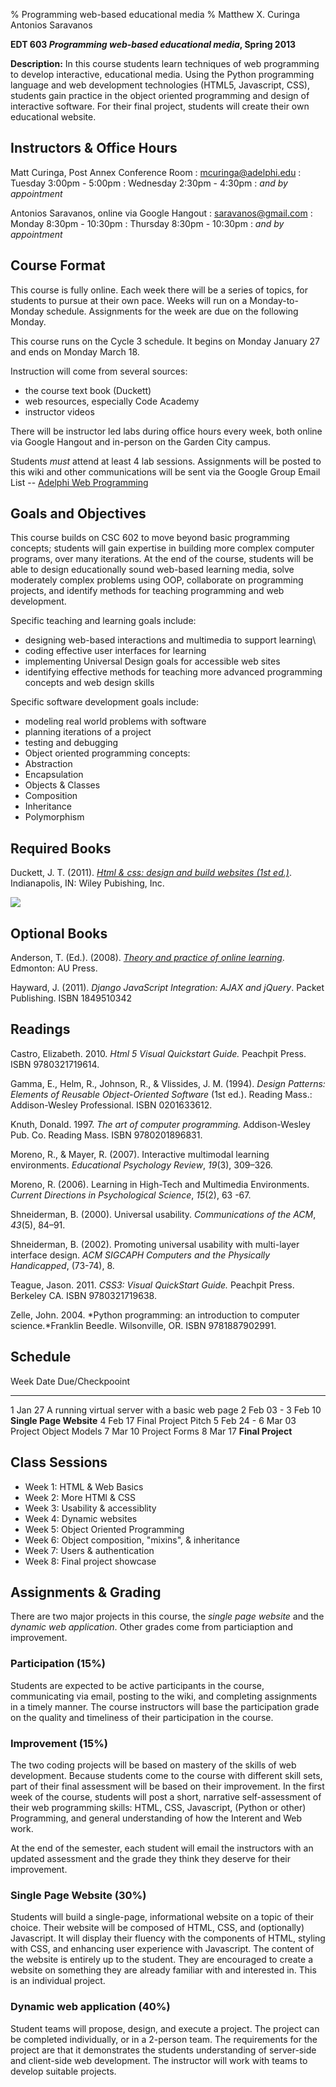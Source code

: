 % Programming web-based educational media
% Matthew X. Curinga
  Antonios Saravanos

**EDT 603 _Programming web-based educational media_, Spring 2013**

**Description:** In this course students learn techniques of web
programming to develop interactive, educational media. Using the
Python programming language and web development technologies (HTML5,
Javascript, CSS), students gain practice in the object oriented
programming and design of interactive software. For their final
project, students will create their own educational website.

## Instructors & Office Hours
Matt Curinga, Post Annex Conference Room
:  mcuringa@adelphi.edu
:  Tuesday 3:00pm - 5:00pm 
:  Wednesday 2:30pm - 4:30pm 
:  _and by appointment_

Antonios Saravanos, online via Google Hangout
:  saravanos@gmail.com
:  Monday 8:30pm - 10:30pm 
:  Thursday 8:30pm - 10:30pm 
:  _and by appointment_

## Course Format

This course is fully online. Each week there will be a series of
topics, for students to pursue at their own pace. Weeks will run on
a Monday-to-Monday schedule. Assignments for the week are due on the
following Monday.

This course runs on the Cycle 3 schedule. It begins on Monday
January 27 and ends on Monday March 18.

Instruction will come from several sources:

* the course text book (Duckett)
* web resources, especially Code Academy
* instructor videos

There will be instructor led labs during office hours every week, both
online via Google Hangout and in-person on the Garden City campus.

Students _must_ attend at least 4 lab sessions. Assignments will be
posted to this wiki and other communications will be sent via the
Google Group Email List --
[Adelphi Web Programming](https://groups.google.com/forum/?fromgroups#!forum/au-web-programming)

## Goals and Objectives

This course builds on CSC 602 to move beyond basic programming
concepts; students will gain expertise in building more complex
computer programs, over many iterations. At the end of the course,
students will be able to design educationally sound web-based
learning media, solve moderately complex problems using OOP,
collaborate on programming projects, and identify methods for
teaching programming and web development.

Specific teaching and learning goals include:

-   designing web-based interactions and multimedia to support learning\
-   coding effective user interfaces for learning
-   implementing Universal Design goals for accessible web sites
-   identifying effective methods for teaching more advanced programming
    concepts and web design skills

Specific software development goals include:

-   modeling real world problems with software
-   planning iterations of a project
-   testing and debugging
-   Object oriented programming concepts:
-   Abstraction
-   Encapsulation
-   Objects & Classes
-   Composition
-   Inheritance
-   Polymorphism


## Required Books

Duckett, J. T. (2011). [_Html & css: design and
build websites (1st ed.)_](http://htmlandcssbook.com/).
Indianapolis, IN: Wiley Pubishing, Inc.

![](http://img1.imagesbn.com/p/9781118008188_p0_v1_s260x420.JPG)

## Optional Books
Anderson, T. (Ed.). (2008). [*Theory and practice of online learning*](http://www.aupress.ca/index.php/books/120146). Edmonton: AU Press.

Hayward, J. (2011). *Django JavaScript Integration: AJAX and jQuery*.
Packet Publishing. ISBN 1849510342

## Readings
Castro, Elizabeth. 2010. *Html 5 Visual Quickstart Guide.* Peachpit
Press. ISBN 9780321719614.

Gamma, E., Helm, R., Johnson, R., & Vlissides, J. M. (1994). *Design
Patterns: Elements of Reusable Object-Oriented Software* (1st ed.).
Reading Mass.: Addison-Wesley Professional. ISBN 0201633612.

Knuth, Donald. 1997. *The art of computer programming.* Addison-Wesley
Pub. Co. Reading Mass. ISBN 9780201896831.

Moreno, R., & Mayer, R. (2007). Interactive multimodal learning
environments. *Educational Psychology Review*, *19*(3), 309–326.

Moreno, R. (2006). Learning in High-Tech and Multimedia Environments.
*Current Directions in Psychological Science*, *15*(2), 63 -67.

Shneiderman, B. (2000). Universal usability. *Communications of the
ACM*, *43*(5), 84–91.

Shneiderman, B. (2002). Promoting universal usability with multi-layer
interface design. *ACM SIGCAPH Computers and the Physically
Handicapped*, (73-74), 8.

Teague, Jason. 2011. *CSS3: Visual QuickStart Guide.* Peachpit Press.
Berkeley CA. ISBN 9780321719638.

Zelle, John. 2004. *Python programming: an introduction to computer
science.*Franklin Beedle. Wilsonville, OR. ISBN 9781887902991.

## Schedule          

Week  Date	   Due/Checkpooint
----- -------- --------------------------------------------------
1	  Jan 27   A running virtual server with a basic web page
2	  Feb 03   -
3	  Feb 10   **Single Page Website**
4	  Feb 17   Final Project Pitch
5	  Feb 24   -
6	  Mar 03   Project Object Models
7	  Mar 10   Project Forms
8	  Mar 17   **Final Project**

## Class Sessions
* Week 1: HTML & Web Basics
* Week 2: More HTMl & CSS
* Week 3: Usability & accessiblity
* Week 4: Dynamic websites
* Week 5: Object Oriented Programming
* Week 6: Object composition, "mixins", & inheritance
* Week 7: Users & authentication
* Week 8: Final project showcase

## Assignments & Grading

There are two major projects in this course, the _single page
website_ and the _dynamic web application_. Other grades come from
particiaption and improvement.

### Participation (15%)

Students are expected to be active participants in the course,
communicating via email, posting to the wiki, and completing
assignments in a timely manner. The course instructors will base the
participation grade on the quality and timeliness of their
participation in the course.

### Improvement (15%)

The two coding projects will be based on mastery of the skills of
web development. Because students come to the course with different
skill sets, part of their final assessment will be based on their
improvement. In the first week of the course, students will post a
short, narrative self-assessment of their web programming skills:
HTML, CSS, Javascript, (Python or other) Programming, and general
understanding of how the Interent and Web work.

At the end of the semester, each student will email the instructors
with an updated assessment and the grade they think they deserve for
their improvement.
    
### Single Page Website (30%)

Students will build a single-page,
informational website on a topic of their choice. Their website
will be composed of HTML, CSS, and (optionally) Javascript. It
will display their fluency with the components of HTML, styling
with CSS, and enhancing user experience with Javascript. The
content of the website is entirely up to the student. They are
encouraged to create a website on something they are already
familiar with and interested in. This is an individual project.

### Dynamic web application (40%)

Student teams will propose, design, and execute a project. The
project can be completed individually, or in a 2-person team. The
requirements for the project are that it demonstrates the students
understanding of server-side and client-side web development. The
instructor will work with teams to develop suitable projects.

